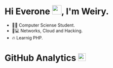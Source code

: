 # Hi Everone <img src="https://raw.githubusercontent.com/kaueMarques/kaueMarques/master/hi.gif" width="30px">, I'm Weiry.
   - 👨‍🎓 Computer Sciense Student.
   - 💖💻 Networks, Cloud and Hacking.
   - 🔥 Learnig PHP.
# GitHub Analytics <img src="https://c.tenor.com/T-pW4c5b4y0AAAAj/gofourward-webdesign.gif" width="25px" >

